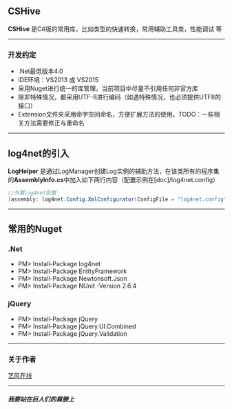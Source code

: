 ## CSHive ##

**CSHive** 是C#版的常用库，比如类型的快速转换，常用辅助工具类，性能调试 等

----------

### 开发约定
- .Net最低版本4.0
- IDE环境：VS2013 或 VS2015
- 采用Nuget进行统一的库管理，当前项目中尽量不引用任何非官方库
- 除非特殊情况，都采用UTF-8进行编码（如遇特殊情况，也必须提供UTF8的接口）
- Extension文件夹采用命字空间命名，方便扩展方法的使用。TODO：一些相关方法需要修正与重命名

----------

## log4net的引入 ##
**LogHelper** 是通过LogManager创建Log实例的辅助方法，在该类所有的程序集的**AssemblyInfo.cs**中加入如下两行内容（配置示例在[doc]/log4net.config）

```C#
//外置log4net配置
[assembly: log4net.Config.XmlConfigurator(ConfigFile = "log4net.config")]
```

----------

## 常用的Nuget ##

### .Net ###
- PM> Install-Package log4net
- PM> Install-Package EntityFramework
- PM> Install-Package Newtonsoft.Json
- PM> Install-Package NUnit -Version 2.6.4



### jQuery ###
- PM> Install-Package jQuery
- PM> Install-Package jQuery.UI.Combined
- PM> Install-Package jQuery.Validation


----------


### 关于作者 ###

[艺风在线](http://max.cszi.com)

----------

##### 我要站在巨人们的肩膀上 #####